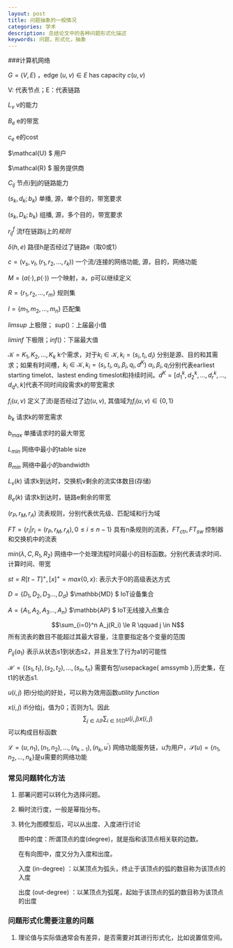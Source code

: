```yaml
---
layout: post
title: 问题抽象的一般情况
categories: 学术
description: 总结论文中的各种问题形式化描述
keywords: 问题，形式化，抽象
---
```


###计算机网络

$G = (V, E)$  ，edge $(u, v)  \in E$  has capacity $c(u, v)$

V: 代表节点；E：代表链路

$L_{v}$	v的能力

$B_{e}$	e的带宽

$c_e$	e的cost

$\mathcal{U} $	用户

$\mathcal{R} $	服务提供商

$C_{ij}$	节点i到j的链路能力

$(s_{k}, d_{k}; b_{k})$	单播,	源，单个目的，带宽要求

$(s_{k}, D_{k}; b_{k})$	组播,	源，多个目的，带宽要求

$r_{ij}^f$	流f在链路ij上的*规则*

$\delta(h,e)$	路径h是否经过了链路e（取0或1）

$c=(v_{s}, v_{t}, (r_{1}, r_{2}, ..., r_{k}))$	一个流/连接的网络功能,	源，目的，网络功能

$M=(a(\cdot), p(\cdot))$		一个映射，a，p可以继续定义

$R = \{ r_1, r_2, ... ,r_m \}$	规则集

$I = \{m_1, m_2, ..., m_n\}$	匹配集

$limsup$	上极限； $sup()$：上届最小值

$liminf$	下极限；$inf()$：下届最大值

$\mathcal{K} = {K_1, K_2, ..., K_k}$	k个需求，对于$k_i \in \mathcal{K}, k_i = (s_i, t_i, d_i)$	分别是源、目的和其需求；如果有时间槽，$k_i \in \mathcal{K}, k_i = (s_i, t_i,  \alpha_i,  \beta_i, q_i, d^K)$ 	$\alpha_i,  \beta_i, q_i$分别代表earliest starting timelot、lastest ending timeslot和持续时间。$d^K = [d_1^k, d_2^k, ..., d_r^k, ..., d_{q^k},k]$代表不同时间段需求k的带宽需求

$f_i(u, v)$	定义了流i是否经过了边$(u, v)$, 其值域为$f_i(u, v) \in \{0, 1\}$	

$b_k$ 请求k的带宽需求

$b_{max}$	单播请求时的最大带宽

$L_{min}$	网络中最小的table size

$B_{min}$	网络中最小的bandwidth

$L_v(k)$ 	请求k到达时，交换机v剩余的流实体数目(存储)

$B_e(k)$	请求k到达时，链路e剩余的带宽

$(r_P, r_M, r_A)$	流表规则，分别代表优先级、匹配域和行为域

$FT = \{ r_i| r_i =(r_P, r_M, r_A), 0\le i\le n-1 \}$	具有n条规则的流表，$FT_{ctr}, FT_{sw}$	控制器和交换机中的流表

$min( \lambda, C, R_1, R_2)$  网络中一个处理流程时间最小的目标函数。分别代表请求时间、计算时间、带宽

$st = R[t -T]^+, [x]^+ = max\{0,x\}$: 表示大于0的高级表达方式

$D = \{D_1, D_2, D_3 ..., D_d\}$  	$\mathbb{MD} $		IoT设备集合

$A = \{A_1, A_2, A_3 ..., A_n\}$ 		$\mathbb{AP} $		IoT无线接入点集合

$$\sum_{i=0}^n A_j(R_i) \le R \qquad j \in N$$	所有流表的数目不能超过其最大容量，注意要指定各个变量的范围

$P_{ij}(a_1)$ 	表示从状态s1到状态s2，并且发生了行为a1的可能性

$\mathcal{H} = \{(s_1, t_1), (s_2, t_2), ..., (s_n, t_n\}$     需要有包\usepackage{ amssymb },历史集，在t1的状态s1.

$u(i, j)$	把i分给j的好处，可以称为效用函数*utility function*

$x(i, j)$	ifi分给j，值为0；否则为1。因此$$\sum_{j \in \mathbb{AP} } \sum_{i \in \mathbb{MD}  } u(i, j)x(i, j)$$	可以构成目标函数

$\mathcal{L} = (u, n_1), (n_1, n_2), ..., (n_{k-1}), (n_k, u^{'})$	网络功能服务链，u为用户，$\mathcal{S}(u) = \{n_1, n_2, ..., n_k\}$是u需要的网络功能





### 常见问题转化方法

1. 部署问题可以转化为选择问题。

2. 瞬时流行度，一般是幂指分布。

3. 转化为图模型后，可以从出度、入度进行讨论

     图中的度：所谓顶点的度(degree)，就是指和该顶点相关联的边数。

     在有向图中，度又分为入度和出度。

     入度 (in-degree) ：以某顶点为弧头，终止于该顶点的弧的数目称为该顶点的入度

     出度 (out-degree) ：以某顶点为弧尾，起始于该顶点的弧的数目称为该顶点的出度  



### 问题形式化需要注意的问题

1. 理论值与实际值通常会有差异，是否需要对其进行形式化，比如说置信空间。

















